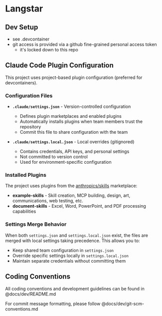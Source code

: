 # Langstar

## Dev Setup
* see .devcontainer
* git access is provided via a github fine-grained personal access token
  * it's locked down to this repo

## Claude Code Plugin Configuration

This project uses project-based plugin configuration (preferred for devcontainers).

### Configuration Files

- **`.claude/settings.json`** - Version-controlled configuration
  - Defines plugin marketplaces and enabled plugins
  - Automatically installs plugins when team members trust the repository
  - Commit this file to share configuration with the team

- **`.claude/settings.local.json`** - Local overrides (gitignored)
  - Contains credentials, API keys, and personal settings
  - Not committed to version control
  - Used for environment-specific configuration

### Installed Plugins

The project uses plugins from the [anthropics/skills](https://github.com/anthropics/skills) marketplace:

- **example-skills** - Skill creation, MCP building, design, art, communications, web testing, etc.
- **document-skills** - Excel, Word, PowerPoint, and PDF processing capabilities

### Settings Merge Behavior

When both `settings.json` and `settings.local.json` exist, the files are merged with local settings taking precedence. This allows you to:
- Keep shared team configuration in `settings.json`
- Override specific settings locally in `settings.local.json`
- Maintain separate credentials without committing them

## Coding Conventions

All coding conventions and development guidelines can be found in @docs/dev/README.md

For commit message formatting, please follow @docs/dev/git-scm-conventions.md